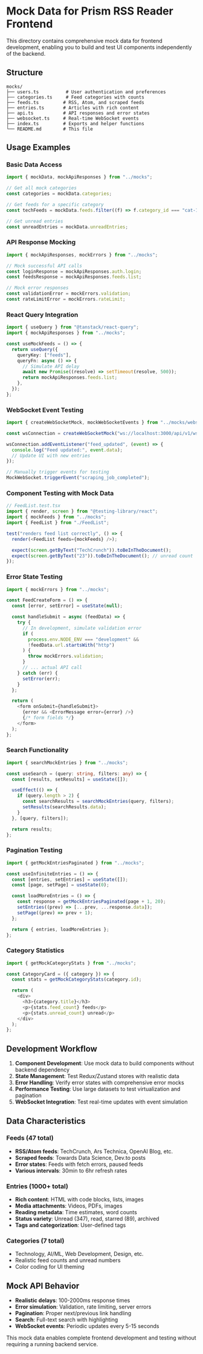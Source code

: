 # Mock Data for Prism RSS Reader Frontend

This directory contains comprehensive mock data for frontend development, enabling you to build and test UI components independently of the backend.

## Structure

```
mocks/
├── users.ts          # User authentication and preferences
├── categories.ts     # Feed categories with counts
├── feeds.ts         # RSS, Atom, and scraped feeds
├── entries.ts       # Articles with rich content
├── api.ts           # API responses and error states
├── websocket.ts     # Real-time WebSocket events
├── index.ts         # Exports and helper functions
└── README.md        # This file
```

## Usage Examples

### Basic Data Access

```typescript
import { mockData, mockApiResponses } from "../mocks";

// Get all mock categories
const categories = mockData.categories;

// Get feeds for a specific category
const techFeeds = mockData.feeds.filter((f) => f.category_id === "cat-1");

// Get unread entries
const unreadEntries = mockData.unreadEntries;
```

### API Response Mocking

```typescript
import { mockApiResponses, mockErrors } from "../mocks";

// Mock successful API calls
const loginResponse = mockApiResponses.auth.login;
const feedsResponse = mockApiResponses.feeds.list;

// Mock error responses
const validationError = mockErrors.validation;
const rateLimitError = mockErrors.rateLimit;
```

### React Query Integration

```typescript
import { useQuery } from "@tanstack/react-query";
import { mockApiResponses } from "../mocks";

const useMockFeeds = () => {
  return useQuery({
    queryKey: ["feeds"],
    queryFn: async () => {
      // Simulate API delay
      await new Promise((resolve) => setTimeout(resolve, 500));
      return mockApiResponses.feeds.list;
    },
  });
};
```

### WebSocket Event Testing

```typescript
import { createWebSocketMock, mockWebSocketEvents } from "../mocks/websocket";

const wsConnection = createWebSocketMock("ws://localhost:3000/api/v1/ws");

wsConnection.addEventListener("feed_updated", (event) => {
  console.log("Feed updated:", event.data);
  // Update UI with new entries
});

// Manually trigger events for testing
MockWebSocket.triggerEvent("scraping_job_completed");
```

### Component Testing with Mock Data

```typescript
// FeedList.test.tsx
import { render, screen } from "@testing-library/react";
import { mockFeeds } from "../mocks";
import { FeedList } from "./FeedList";

test("renders feed list correctly", () => {
  render(<FeedList feeds={mockFeeds} />);

  expect(screen.getByText("TechCrunch")).toBeInTheDocument();
  expect(screen.getByText("23")).toBeInTheDocument(); // unread count
});
```

### Error State Testing

```typescript
import { mockErrors } from "../mocks";

const FeedCreateForm = () => {
  const [error, setError] = useState(null);

  const handleSubmit = async (feedData) => {
    try {
      // In development, simulate validation error
      if (
        process.env.NODE_ENV === "development" &&
        !feedData.url.startsWith("http")
      ) {
        throw mockErrors.validation;
      }
      // ... actual API call
    } catch (err) {
      setError(err);
    }
  };

  return (
    <form onSubmit={handleSubmit}>
      {error && <ErrorMessage error={error} />}
      {/* form fields */}
    </form>
  );
};
```

### Search Functionality

```typescript
import { searchMockEntries } from "../mocks";

const useSearch = (query: string, filters: any) => {
  const [results, setResults] = useState([]);

  useEffect(() => {
    if (query.length > 2) {
      const searchResults = searchMockEntries(query, filters);
      setResults(searchResults.data);
    }
  }, [query, filters]);

  return results;
};
```

### Pagination Testing

```typescript
import { getMockEntriesPaginated } from "../mocks";

const useInfiniteEntries = () => {
  const [entries, setEntries] = useState([]);
  const [page, setPage] = useState(0);

  const loadMoreEntries = () => {
    const response = getMockEntriesPaginated(page + 1, 20);
    setEntries((prev) => [...prev, ...response.data]);
    setPage((prev) => prev + 1);
  };

  return { entries, loadMoreEntries };
};
```

### Category Statistics

```typescript
import { getMockCategoryStats } from "../mocks";

const CategoryCard = ({ category }) => {
  const stats = getMockCategoryStats(category.id);

  return (
    <div>
      <h3>{category.title}</h3>
      <p>{stats.feed_count} feeds</p>
      <p>{stats.unread_count} unread</p>
    </div>
  );
};
```

## Development Workflow

1. **Component Development**: Use mock data to build components without backend dependency
2. **State Management**: Test Redux/Zustand stores with realistic data
3. **Error Handling**: Verify error states with comprehensive error mocks
4. **Performance Testing**: Use large datasets to test virtualization and pagination
5. **WebSocket Integration**: Test real-time updates with event simulation

## Data Characteristics

### Feeds (47 total)

- **RSS/Atom feeds**: TechCrunch, Ars Technica, OpenAI Blog, etc.
- **Scraped feeds**: Towards Data Science, Dev.to posts
- **Error states**: Feeds with fetch errors, paused feeds
- **Various intervals**: 30min to 6hr refresh rates

### Entries (1000+ total)

- **Rich content**: HTML with code blocks, lists, images
- **Media attachments**: Videos, PDFs, images
- **Reading metadata**: Time estimates, word counts
- **Status variety**: Unread (347), read, starred (89), archived
- **Tags and categorization**: User-defined tags

### Categories (7 total)

- Technology, AI/ML, Web Development, Design, etc.
- Realistic feed counts and unread numbers
- Color coding for UI theming

## Mock API Behavior

- **Realistic delays**: 100-2000ms response times
- **Error simulation**: Validation, rate limiting, server errors
- **Pagination**: Proper next/previous link handling
- **Search**: Full-text search with highlighting
- **WebSocket events**: Periodic updates every 5-15 seconds

This mock data enables complete frontend development and testing without requiring a running backend service.
